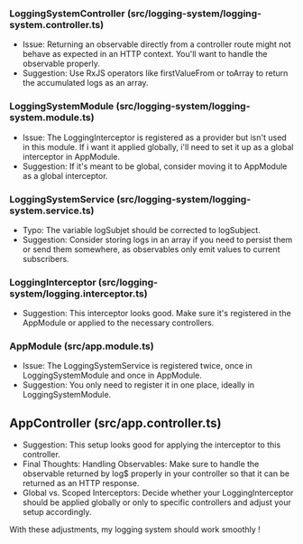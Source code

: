 ### **LoggingSystemController (src/logging-system/logging-system.controller.ts)**
- Issue: Returning an observable directly from a controller route might not behave as expected in an HTTP context. You'll want to handle the observable properly.
- Suggestion: Use RxJS operators like firstValueFrom or toArray to return the accumulated logs as an array.

### LoggingSystemModule (src/logging-system/logging-system.module.ts)
- Issue: The LoggingInterceptor is registered as a provider but isn't used in this module. If i want it applied globally, i'll need to set it up as a global interceptor in AppModule.
- Suggestion: If it's meant to be global, consider moving it to AppModule as a global interceptor.

### LoggingSystemService (src/logging-system/logging-system.service.ts)
- Typo: The variable logSubjet should be corrected to logSubject.
- Suggestion: Consider storing logs in an array if you need to persist them or send them somewhere, as observables only emit values to current subscribers.

### LoggingInterceptor (src/logging-system/logging.interceptor.ts)
- Suggestion: This interceptor looks good. Make sure it's registered in the AppModule or applied to the necessary controllers.

### AppModule (src/app.module.ts)
- Issue: The LoggingSystemService is registered twice, once in LoggingSystemModule and once in AppModule.
- Suggestion: You only need to register it in one place, ideally in LoggingSystemModule.

## AppController (src/app.controller.ts)
- Suggestion: This setup looks good for applying the interceptor to this controller.
- Final Thoughts: Handling Observables: Make sure to handle the observable returned by log$ properly in your controller so that it can be returned as an HTTP response.
- Global vs. Scoped Interceptors: Decide whether your LoggingInterceptor should be applied globally or only to specific controllers and adjust your setup accordingly.

With these adjustments, my logging system should work smoothly !


